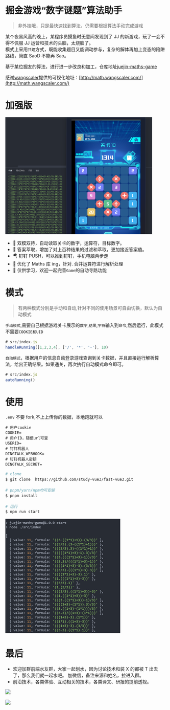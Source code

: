 # 掘金游戏“数字谜题”算法助手

> 非外挂哦，只是最快速找到算法，仍需要根据算法手动完成游戏

某个夜黑风高的晚上，某程序员摸鱼时无意间发现到了 JJ 的新游戏，玩了一会不得不佩服 JJ 运营和技术的头脑，太烧脑了。  
模式上采用`共建`方式，既能收集题目又能调动参与，复杂的解体再加上变态的陷阱路线，简直 SaoD 不能再 Sao。

基于某位掘友的算法，进行进一步改良和加工，仓库地址[juejin-maths-game](https://github.com/study-vue3/fast-vue3)

感谢[wangscaler](https://github.com/wangscaler)提供的可视化地址：[http://math.wangscaler.com/](http://math.wangscaler.com/)

# 加强版

<a>
<img src="./statics/maths.png" width="460">
</a>

- 🎉 双模双待，自动读取关卡的数字，运算符，目标数字。
- 🧩 答案萃取，增加了对上百种结果的过滤和萃取，更加接近答案值。
- 🪂 钉钉 PUSH，可以推到钉钉，手机电脑两步走
- 🧬 优化了 Maths 库 ing，针对`.`合并运算符进行解析处理
- 🤡 仅供学习，欢迎一起完善`Game`的自动寻路功能

# 模式

> 有两种模式分别是手动和自动,针对不同的使用场景可自由切换，默认为自动模式

`手动模式`,需要自己根据游戏关卡展示的`数字`,`结果`,`字符`输入到`命令`,然后运行，此模式不需要`COOKIE和UID`

```javascript
# src/index.js
handleRunning([1,2,3,4], ['/', '*', '-'], 10)
```

`自动模式`，根据用户的信息自动登录游戏查询到关卡数据，并且直接运行解析算法，给出正确结果。如果通关，再次执行自动模式命令即可。

```javascript
# src/index.js
autoRunning()

```

# 使用

`.env` 不要 fork,不上上传你的数据，本地跑就可以

```
# 用户cookie
COOKIE=
# 用户ID，随便url可查
USERID=
# 钉钉机器人
DINGTALK_WEBHOOK=
# 钉钉机器人密钥
DINGTALK_SECRET=
```

```sh
# clone
$ git clone  https://github.com/study-vue3/fast-vue3.git

# pnpm/yarn/npm均可安装
$ pnpm install

# 运行
$ npm run start
```

<a>
<img src="./statics/maths-code.png" width="360">
</a>

# 最后

- 欢迎加群前端水友群，大家一起划水，因为讨论技术和装 X 的都被 T 出去了，那么我们就一起水吧。 加微信，备注来源和姓名，拉进入群。
- 前沿技术，各类体验、互动相关的技术，各类译文、研报的提前透视。

<p>
<img width="360" src="https://cdn.jsdelivr.net/gh/MaleWeb/picture/images/techblog/varqun.jpg">
</p>
<p>
<img width="360" src="https://cdn.jsdelivr.net/gh/MaleWeb/picture/images/techblog/扫地盲僧公众号.png">
</p>
